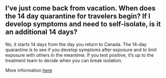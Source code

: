 ## I’ve just come back from vacation. When does the 14 day quarantine for travelers begin? If I develop symptoms and need to self-isolate, is it an additional 14 days?

No, it starts 14 days from the day you return to Canada. The 14-day quarantine is to see if you develop symptoms after exposure and to limit exposure with others in the meantime. If you test positive, it’s up to the treatment team to decide when you can break isolation.

More information [here](https://www.quebec.ca/en/health/health-issues/a-z/2019-coronavirus/instructions-directives/#c47680)
